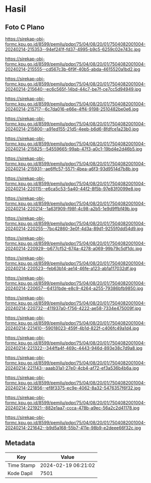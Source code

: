 # Hasil

## Foto C Plano

https://sirekap-obj-formc.kpu.go.id/8599/pemilu/pdpr/75/04/08/20/01/7504082001004-20240214-215353--94ef241f-fd37-4995-b9c5-6259c02e743c.jpg

https://sirekap-obj-formc.kpu.go.id/8599/pemilu/pdpr/75/04/08/20/01/7504082001004-20240214-215555--cd567c3b-6f9f-40b5-abda-4615520a1bd2.jpg

https://sirekap-obj-formc.kpu.go.id/8599/pemilu/pdpr/75/04/08/20/01/7504082001004-20240214-215640--ec6c565f-14bd-44c7-be7f-ce7cc5d94949.jpg

https://sirekap-obj-formc.kpu.go.id/8599/pemilu/pdpr/75/04/08/20/01/7504082001004-20240214-215717--6c7da016-e66e-4ff4-9198-2510482be0e6.jpg

https://sirekap-obj-formc.kpu.go.id/8599/pemilu/pdpr/75/04/08/20/01/7504082001004-20240214-215800--a91ed155-21d5-4eeb-b6d6-8fdfce1a23b0.jpg

https://sirekap-obj-formc.kpu.go.id/8599/pemilu/pdpr/75/04/08/20/01/7504082001004-20240214-215825--54559665-99ab-47f3-a0c1-19bd4e2d46b5.jpg

https://sirekap-obj-formc.kpu.go.id/8599/pemilu/pdpr/75/04/08/20/01/7504082001004-20240214-215931--ae6ffc57-5571-4bea-a6f3-93d9514d7b8b.jpg

https://sirekap-obj-formc.kpu.go.id/8599/pemilu/pdpr/75/04/08/20/01/7504082001004-20240214-220115--e6ca5c53-5a40-44f2-8f5b-97e83f0099e8.jpg

https://sirekap-obj-formc.kpu.go.id/8599/pemilu/pdpr/75/04/08/20/01/7504082001004-20240214-220214--1a63f909-f98f-4c98-a2b5-1e9d9ffbf49b.jpg

https://sirekap-obj-formc.kpu.go.id/8599/pemilu/pdpr/75/04/08/20/01/7504082001004-20240214-220255--7bc42860-3e0f-4d3a-89d1-9255f0dd54d9.jpg

https://sirekap-obj-formc.kpu.go.id/8599/pemilu/pdpr/75/04/08/20/01/7504082001004-20240214-220929--b677cf52-674a-4278-a069-99b79c5df1dc.jpg

https://sirekap-obj-formc.kpu.go.id/8599/pemilu/pdpr/75/04/08/20/01/7504082001004-20240214-220523--feb63b14-ae14-46fe-a123-ab1a117032df.jpg

https://sirekap-obj-formc.kpu.go.id/8599/pemilu/pdpr/75/04/08/20/01/7504082001004-20240214-220657--64131bde-e8c9-4264-a255-79386bfb9850.jpg

https://sirekap-obj-formc.kpu.go.id/8599/pemilu/pdpr/75/04/08/20/01/7504082001004-20240214-220732--411937a0-f756-4222-ae58-7334e475009f.jpg

https://sirekap-obj-formc.kpu.go.id/8599/pemilu/pdpr/75/04/08/20/01/7504082001004-20240214-221410--59018023-459f-4b1d-822f-c406fc49a1d4.jpg

https://sirekap-obj-formc.kpu.go.id/8599/pemilu/pdpr/75/04/08/20/01/7504082001004-20240214-221322--344ffa4f-469c-4443-946d-893e38c7d9a8.jpg

https://sirekap-obj-formc.kpu.go.id/8599/pemilu/pdpr/75/04/08/20/01/7504082001004-20240214-221143--aaab31a1-27e0-4cb4-af72-ef3a536b4b6a.jpg

https://sirekap-obj-formc.kpu.go.id/8599/pemilu/pdpr/75/04/08/20/01/7504082001004-20240214-221856--ef8f3375-ec9e-4062-8a32-5476357f6f32.jpg

https://sirekap-obj-formc.kpu.go.id/8599/pemilu/pdpr/75/04/08/20/01/7504082001004-20240214-221921--882e1aa7-ccca-478b-a9ec-56a2c2d41178.jpg

https://sirekap-obj-formc.kpu.go.id/8599/pemilu/pdpr/75/04/08/20/01/7504082001004-20240214-221642--b9d5a168-55b7-411e-98b9-e2deee66f32c.jpg


## Metadata

| Key        | Value               |
| ---------- | ------------------- |
| Time Stamp | 2024-02-19 06:21:02 |
| Kode Dapil | 7501                |



